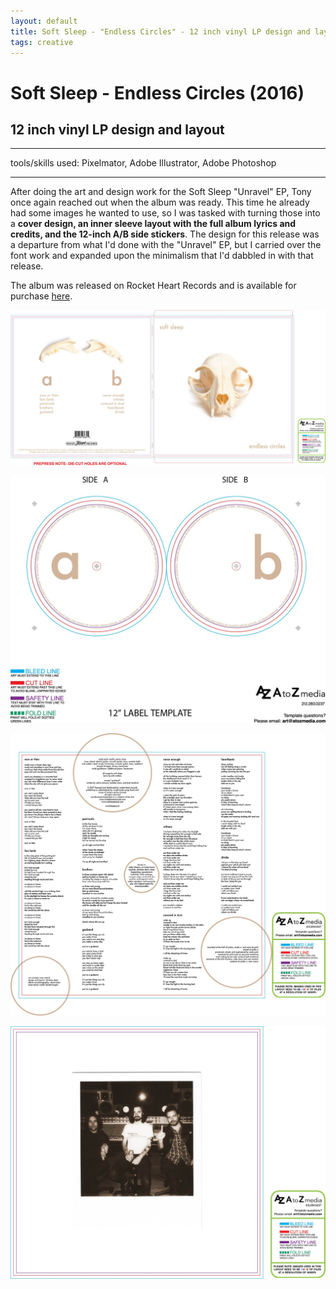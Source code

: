 ```yaml
---
layout: default
title: Soft Sleep - "Endless Circles" - 12 inch vinyl LP design and layout
tags: creative
---
```

# Soft Sleep - Endless Circles (2016) 
## 12 inch vinyl LP design and layout
****
tools/skills used: Pixelmator, Adobe Illustrator, Adobe Photoshop 

****
After doing the art and design work for the Soft Sleep "Unravel" EP, Tony once again reached out when the album was ready. This time he already had some images he wanted to use, so I was tasked with turning those into a **cover design, an inner sleeve layout with the full album lyrics and credits, and the 12-inch A/B side stickers**. The design for this release was a departure from what I'd done with the "Unravel" EP, but I carried over the font work and expanded upon the minimalism that I'd dabbled in with that release.

The album was released on Rocket Heart Records and is available for purchase <a href="https://www.rocketheartrecords.com/product/soft-sleep-endless-circles" target="_blank">here</a>.

<a href="/assets/images/myprojects/creative/20161023/jacket_softsleep_endlesscircles.jpg" target="_blank"> <img src="/assets/images/myprojects/creative/20161023/jacket_softsleep_endlesscircles.jpg" alt="jacket" class="yc-img"> </a>

<a href="/assets/images/myprojects/creative/20161023/labels_softsleep_endlesscircles.jpg" target="_blank"> <img src="/assets/images/myprojects/creative/20161023/labels_softsleep_endlesscircles.jpg" alt="label" class="yc-img"> </a> 

<a href="/assets/images/myprojects/creative/20161023/insertside1_softsleep_endlesscircles.jpg" target="_blank"> <img src="/assets/images/myprojects/creative/20161023/insertside1_softsleep_endlesscircles.jpg" alt="insert side1" class="yc-img"> </a> 

<a href="/assets/images/myprojects/creative/20161023/insertside2_softsleep_endlesscircles.jpg" target="_blank"> <img src="/assets/images/myprojects/creative/20161023/insertside2_softsleep_endlesscircles.jpg" alt="insert side2" class="yc-img"> </a>
